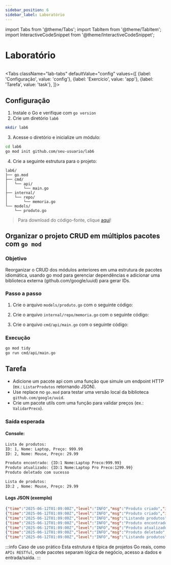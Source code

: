 ```yaml
---
sidebar_position: 6
sidebar_label: Laboratório
---
```


import Tabs from '@theme/Tabs';
import TabItem from '@theme/TabItem';
import InteractiveCodeSnippet from '@theme/InteractiveCodeSnippet';

# Laboratório

<div className="text--right" style={{ background:'#6eb6e6', borderBottom:'3px solid #007d9c', marginTop:'2rem', marginBottom:'5rem' }}>
<img src={require('@site/static/img/gophers/gopher-background.png').default} style={{ width:'20rem',padding:'10px 0' }} alt="" />
</div>

<Tabs
className="lab-tabs"
defaultValue="config"
values={[
{label: 'Configuração', value: 'config'},
{label: 'Exercício', value: 'app'},
{label: 'Tarefa', value: 'task'},
]}>
<TabItem value="config">

## Configuração

1. Instale o Go e verifique com `go version`
2. Crie um diretório `lab6`

```bash
mkdir lab6
```

3. Acesse o diretório e inicialize um módulo:

```bash
cd lab6
go mod init github.com/seu-usuario/lab6
```

4. Crie a seguinte estrutura para o projeto:

```dirtree
lab6/
├── go.mod
├── cmd/
│   └── api/
│       └── main.go
├── internal/
│   └── repo/
│       └── memoria.go
└── models/
    └── produto.go
```

> Para download do código-fonte, clique [aqui](@site/static/code/mod6/lab/lab6.zip)!

</TabItem>
<TabItem value="app">

## Organizar o projeto CRUD em múltiplos pacotes com `go mod`

### Objetivo

Reorganizar o CRUD dos módulos anteriores em uma estrutura de pacotes idiomática, usando go mod para gerenciar dependências e adicionar uma biblioteca externa (github.com/google/uuid) para gerar IDs.

### Passo a passo

1. Crie o arquivo `models/produto.go` com o seguinte código:

<InteractiveCodeSnippet 
    src="code/mod10/lab/models/produto.go" 
    allowExecute={false} 
    allowEdit={false} />

2. Crie o arquivo `internal/repo/memoria.go` com o seguinte código:

<InteractiveCodeSnippet 
    src="code/mod10/lab/internal/repo/memoria.go" 
    allowExecute={false} 
    allowEdit={false} />

3. Crie o arquivo `cmd/api/main.go` com o seguinte código:

<InteractiveCodeSnippet 
    src="code/mod10/lab/cmd/api/main.go" 
    allowExecute={false} 
    allowEdit={false} />

### Execução

```bash
go mod tidy
go run cmd/api/main.go
```

</TabItem>
<TabItem value="task">

## Tarefa

- Adicione um pacote api com uma função que simule um endpoint HTTP (ex.: `ListarProdutos` retornando JSON).
- Use replace no `go.mod` para testar uma versão local da biblioteca `github.com/google/uuid`.
- Crie um pacote utils com uma função para validar preços (ex.: `ValidarPreco`).

### Saída esperada

#### Console:

```bash
Lista de produtos:
ID: 1, Nome: Laptop, Preço: 999.99
ID: 2, Nome: Mouse, Preço: 29.99

Produto encontrado: {ID:1 Nome:Laptop Preco:999.99}
Produto atualizado: {ID:1 Nome:Laptop Pro Preco:1299.99}
Produto deletado com sucesso

Lista de produtos:
ID:2 , Nome: Mouse, Preço: 29.99
```

#### Logs JSON (exemplo)

```json
{"time":"2025-06-12T01:09:00Z","level":"INFO","msg":"Produto criado","id":"1","nome":"Laptop","preco":999.99}
{"time":"2025-06-12T01:09:00Z","level":"INFO","msg":"Produto criado","id":"2","nome":"Mouse","preco":29.99}
{"time":"2025-06-12T01:09:00Z","level":"INFO","msg":"Listando produtos","total":2}
{"time":"2025-06-12T01:09:00Z","level":"INFO","msg":"Produto encontrado","id":"1"}
{"time":"2025-06-12T01:09:00Z","level":"INFO","msg":"Produto atualizado","id":"1","nome":"Laptop Pro","preco":1299.99}
{"time":"2025-06-12T01:09:00Z","level":"INFO","msg":"Produto deletado","id":"1"}
{"time":"2025-06-12T01:09:00Z","level":"INFO","msg":"Listando produtos","total":1}
```

:::info Caso de uso prático
Esta estrutura é típica de projetos Go reais, como `APIs RESTful`, onde pacotes separam lógica de negócio, acesso a dados e entrada/saída.
:::
</TabItem>
</Tabs>
